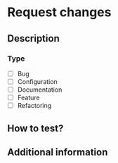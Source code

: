 # Request changes

## Description

<!Changes details>

### Type

- [ ] Bug
- [ ] Configuration
- [ ] Documentation
- [ ] Feature
- [ ] Refactoring

## How to test?

<!Add instructions>

## Additional information

<!Add additional information>
